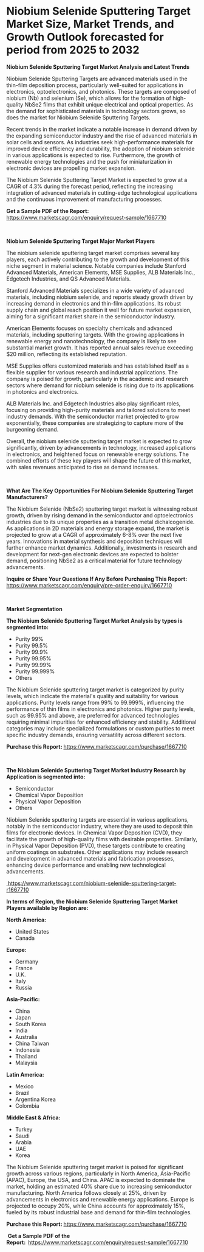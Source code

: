 <p><h1>Niobium Selenide Sputtering Target Market Size, Market Trends, and Growth Outlook forecasted for period from 2025 to 2032</h1></p><p><strong>Niobium Selenide Sputtering Target Market Analysis and Latest Trends</strong></p>
<p><p>Niobium Selenide Sputtering Targets are advanced materials used in the thin-film deposition process, particularly well-suited for applications in electronics, optoelectronics, and photonics. These targets are composed of niobium (Nb) and selenium (Se), which allows for the formation of high-quality NbSe2 films that exhibit unique electrical and optical properties. As the demand for sophisticated materials in technology sectors grows, so does the market for Niobium Selenide Sputtering Targets.</p><p>Recent trends in the market indicate a notable increase in demand driven by the expanding semiconductor industry and the rise of advanced materials in solar cells and sensors. As industries seek high-performance materials for improved device efficiency and durability, the adoption of niobium selenide in various applications is expected to rise. Furthermore, the growth of renewable energy technologies and the push for miniaturization in electronic devices are propelling market expansion.</p><p>The Niobium Selenide Sputtering Target Market is expected to grow at a CAGR of 4.3% during the forecast period, reflecting the increasing integration of advanced materials in cutting-edge technological applications and the continuous improvement of manufacturing processes.</p></p>
<p><strong>Get a Sample PDF of the Report:&nbsp;</strong> <a href="https://www.marketscagr.com/enquiry/request-sample/1667710?utm_campaign=3584&utm_medium=2&utm_source=Github&utm_content=ia&utm_term=19042025&utm_id=niobium-selenide-sputtering-target">https://www.marketscagr.com/enquiry/request-sample/1667710</a></p>
<p>&nbsp;</p>
<p><strong>Niobium Selenide Sputtering Target Major Market Players</strong></p>
<p><p>The niobium selenide sputtering target market comprises several key players, each actively contributing to the growth and development of this niche segment in material science. Notable companies include Stanford Advanced Materials, American Elements, MSE Supplies, ALB Materials Inc., Edgetech Industries, and QS Advanced Materials.</p><p>Stanford Advanced Materials specializes in a wide variety of advanced materials, including niobium selenide, and reports steady growth driven by increasing demand in electronics and thin-film applications. Its robust supply chain and global reach position it well for future market expansion, aiming for a significant market share in the semiconductor industry.</p><p>American Elements focuses on specialty chemicals and advanced materials, including sputtering targets. With the growing applications in renewable energy and nanotechnology, the company is likely to see substantial market growth. It has reported annual sales revenue exceeding $20 million, reflecting its established reputation.</p><p>MSE Supplies offers customized materials and has established itself as a flexible supplier for various research and industrial applications. The company is poised for growth, particularly in the academic and research sectors where demand for niobium selenide is rising due to its applications in photonics and electronics.</p><p>ALB Materials Inc. and Edgetech Industries also play significant roles, focusing on providing high-purity materials and tailored solutions to meet industry demands. With the semiconductor market projected to grow exponentially, these companies are strategizing to capture more of the burgeoning demand.</p><p>Overall, the niobium selenide sputtering target market is expected to grow significantly, driven by advancements in technology, increased applications in electronics, and heightened focus on renewable energy solutions. The combined efforts of these key players will shape the future of this market, with sales revenues anticipated to rise as demand increases.</p></p>
<p>&nbsp;</p>
<p><strong>What Are The Key Opportunities For Niobium Selenide Sputtering Target Manufacturers?</strong></p>
<p><p>The Niobium Selenide (NbSe2) sputtering target market is witnessing robust growth, driven by rising demand in the semiconductor and optoelectronics industries due to its unique properties as a transition metal dichalcogenide. As applications in 2D materials and energy storage expand, the market is projected to grow at a CAGR of approximately 6-8% over the next five years. Innovations in material synthesis and deposition techniques will further enhance market dynamics. Additionally, investments in research and development for next-gen electronic devices are expected to bolster demand, positioning NbSe2 as a critical material for future technology advancements.</p></p>
<p><strong>Inquire or Share Your Questions If Any Before Purchasing This Report:</strong> <a href="https://www.marketscagr.com/enquiry/pre-order-enquiry/1667710?utm_campaign=3584&utm_medium=2&utm_source=Github&utm_content=ia&utm_term=19042025&utm_id=niobium-selenide-sputtering-target">https://www.marketscagr.com/enquiry/pre-order-enquiry/1667710</a></p>
<p>&nbsp;</p>
<p><strong>Market Segmentation</strong></p>
<p><strong>The Niobium Selenide Sputtering Target Market Analysis by types is segmented into:</strong></p>
<p><ul><li>Purity 99%</li><li>Purity 99.5%</li><li>Purity 99.9%</li><li>Purity 99.95%</li><li>Purity 99.99%</li><li>Purity 99.999%</li><li>Others</li></ul></p>
<p><p>The Niobium Selenide sputtering target market is categorized by purity levels, which indicate the material's quality and suitability for various applications. Purity levels range from 99% to 99.999%, influencing the performance of thin films in electronics and photonics. Higher purity levels, such as 99.95% and above, are preferred for advanced technologies requiring minimal impurities for enhanced efficiency and stability. Additional categories may include specialized formulations or custom purities to meet specific industry demands, ensuring versatility across different sectors.</p></p>
<p><strong>Purchase this Report:&nbsp;</strong><a href="https://www.marketscagr.com/purchase/1667710?utm_campaign=3584&utm_medium=2&utm_source=Github&utm_content=ia&utm_term=19042025&utm_id=niobium-selenide-sputtering-target">https://www.marketscagr.com/purchase/1667710</a></p>
<p>&nbsp;</p>
<p><strong>The Niobium Selenide Sputtering Target Market Industry Research by Application is segmented into:</strong></p>
<p><ul><li>Semiconductor</li><li>Chemical Vapor Deposition</li><li>Physical Vapor Deposition</li><li>Others</li></ul></p>
<p><p>Niobium Selenide sputtering targets are essential in various applications, notably in the semiconductor industry, where they are used to deposit thin films for electronic devices. In Chemical Vapor Deposition (CVD), they facilitate the growth of high-quality films with desirable properties. Similarly, in Physical Vapor Deposition (PVD), these targets contribute to creating uniform coatings on substrates. Other applications may include research and development in advanced materials and fabrication processes, enhancing device performance and enabling new technological advancements.</p></p>
<p><a href="https://www.marketscagr.com/niobium-selenide-sputtering-target-r1667710?utm_campaign=3584&utm_medium=2&utm_source=Github&utm_content=ia&utm_term=19042025&utm_id=niobium-selenide-sputtering-target">&nbsp;https://www.marketscagr.com/niobium-selenide-sputtering-target-r1667710</a></p>
<p><strong>In terms of Region, the Niobium Selenide Sputtering Target Market Players available by Region are:</strong></p>
<p>
    <p> <strong> North America: </strong>
        <ul>
            <li>United States</li>
            <li>Canada</li>
        </ul>
        </p> 
    <p> <strong> Europe: </strong>
        <ul>
            <li>Germany</li>
            <li>France</li>
            <li>U.K.</li>
            <li>Italy</li>
            <li>Russia</li>
        </ul>
        </p> 
    <p> <strong> Asia-Pacific: </strong>
        <ul>
            <li>China</li>
            <li>Japan</li>
            <li>South Korea</li>
            <li>India</li>
            <li>Australia</li>
            <li>China Taiwan</li>
            <li>Indonesia</li>
            <li>Thailand</li>
            <li>Malaysia</li>
        </ul>
        </p> 
    <p> <strong> Latin America: </strong>
        <ul>
            <li>Mexico</li>
            <li>Brazil</li>
            <li>Argentina Korea</li>
            <li>Colombia</li>
        </ul>
        </p> 
    <p> <strong> Middle East & Africa: </strong>
        <ul>
            <li>Turkey</li>
            <li>Saudi</li>
            <li>Arabia</li>
            <li>UAE</li>
            <li>Korea</li>
        </ul>
    </p>
    </p>
<p><p>The Niobium Selenide sputtering target market is poised for significant growth across various regions, particularly in North America, Asia-Pacific (APAC), Europe, the USA, and China. APAC is expected to dominate the market, holding an estimated 40% share due to increasing semiconductor manufacturing. North America follows closely at 25%, driven by advancements in electronics and renewable energy applications. Europe is projected to occupy 20%, while China accounts for approximately 15%, fueled by its robust industrial base and demand for thin-film technologies.</p></p>
<p><strong>Purchase this Report: </strong><a href="https://www.marketscagr.com/purchase/1667710?utm_campaign=3584&utm_medium=2&utm_source=Github&utm_content=ia&utm_term=19042025&utm_id=niobium-selenide-sputtering-target">https://www.marketscagr.com/purchase/1667710</a></p>
<p>&nbsp;<strong>Get a Sample PDF of the Report:&nbsp;&nbsp;</strong><a href="https://www.marketscagr.com/enquiry/request-sample/1667710?utm_campaign=3584&utm_medium=2&utm_source=Github&utm_content=ia&utm_term=19042025&utm_id=niobium-selenide-sputtering-target">https://www.marketscagr.com/enquiry/request-sample/1667710</a></p>
<p><strong></strong></p>
<p><p></p><p></p><p></p></p>